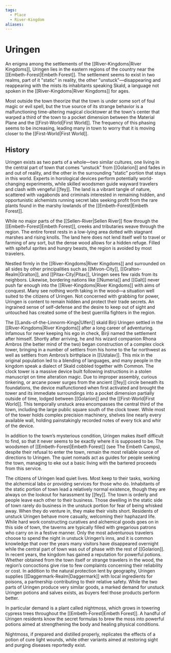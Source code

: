 ```yaml
---
tags:
  - Place
  - River-Kingdom
aliases:
---
```

# Uringen
An enigma among the settlements of the [[River-Kingdoms|River Kingdoms]], Uringen lies in the eastern regions of the country near the [[Embeth-Forest|Embeth Forest]]. The settlement seems to exist in two realms, part of it "static" in reality, the other "unstuck"—disappearing and reappearing with the mists its inhabitants speaking Skald, a language not spoken in the [[River-Kingdoms|River Kingdoms]] for ages.

Most outside the town theorize that the town is under some sort of foul magic or evil spell, but the true source of its strange behavior is a malfunctioning time-altering magical clocktower at the town's center that warped a third of the town to a pocket dimension between the Material Plane and the [[First-World|First World]]. The frequency of this phasing seems to be increasing, leading many in town to worry that it is moving closer to the [[First-World|First World]]. 
## History
Uringen exists as two parts of a whole—two similar cultures, one living in the central part of town that comes “unstuck” from [[Golarion]] and fades in and out of reality, and the other in the surrounding “static” portion that stays in this world. Experts in horological devices perform potentially world-changing experiments, while skilled woodsmen guide wayward travelers and clash with vengeful [[fey]]. The land is a vibrant tangle of nature, scattered with vagabonds and criminals interested in remaining hidden, and opportunistic alchemists running secret labs seeking profit from the rare plants found in the marshy lowlands of the [[Embeth-Forest|Embeth Forest]].

While no major parts of the [[Sellen-River|Sellen River]] flow through the [[Embeth-Forest|Embeth Forest]], creeks and tributaries weave through the region. The entire forest rests in a low-lying area dotted with stagnant marshes and rising knolls. The land here does not lend itself well to travel or farming of any sort, but the dense wood allows for a hidden refuge. Filled with spiteful sprites and hungry beasts, the region is avoided by most travelers.

Nestled firmly in the [[River-Kingdoms|River Kingdoms]] and surrounded on all sides by other principalities such as [[Mivon-City]], [[Gralton-Realm|Gralton]], and [[Pitax-City|Pitax]], Uringen sees few raids from its neighbors. Likewise, bordering nations like [[Numeria]] and [[Galt]] never push far enough into the [[River-Kingdoms|River Kingdoms]] with aims of conquest. Many see nothing worth taking in the wood—a situation well suited to the citizens of Uringen. Not concerned with grabbing for power, Uringen is content to remain hidden and protect their trade secrets. An ingrained sense of self-defense and the desire to keep out of sight and untouched has created some of the best guerrilla fighters in the region.

The [[Lands-of-the-Linnorm-Kings|Ulfen]] skald Birji Uringen settled in the [[River-Kingdoms|River Kingdoms]] after a long career of adventuring. Infamous for never keeping his ego in check, Birji named the settlement after himself. Shortly after arriving, he and his wizard companion Rhona Ambros (the better mind of the two) began construction of a complex clock tower, bringing in a number of settlers from his home to the far northwest as well as settlers from Ambros’s birthplace in [[Ustalav]]. This mix in the original population led to a blending of languages, and many people in the kingdom speak a dialect of Skald cobbled together with Common. The clock tower is a massive device built following instructions in a stolen manuscript on time alteration magic. Due to improper assembly, curious tinkering, or arcane power surges from the ancient [[fey]] circle beneath its foundations, the device malfunctioned when first activated and brought the tower and its immediate surroundings into a pocket dimension partially outside of time, lodged between [[Golarion]] and the [[First-World|First World]]. This temporally unstuck area encompasses the central third of the town, including the large public square south of the clock tower. While most of the tower holds complex precision machinery, shelves line nearly every available wall, holding painstakingly recorded notes of every tick and whir of the device.

In addition to the town’s mysterious condition, Uringen makes itself difficult to find, so that it never seems to be exactly where it is supposed to be. The woodsmen of [[Embeth-Forest|Embeth Forest]] (see The Embeth Camps), despite their refusal to enter the town, remain the most reliable source of directions to Uringen. The quiet nomads act as guides for people seeking the town, managing to eke out a basic living with the bartered proceeds from this service.

The citizens of Uringen lead quiet lives. Most keep to their tasks, working the alchemical labs or providing services for those who do. Inhabitants of the static portion of town lead a relatively normal existence, though they are always on the lookout for harassment by [[fey]]. The town is orderly and people leave each other to their business. Those dwelling in the static side of town rarely do business in the unstuck portion for fear of being whisked away. When they do venture in, they make their visits short. Residents of unstuck Uringen behave more casually, welcoming their haphazard life. While hard work constructing curatives and alchemical goods goes on in this side of town, the taverns are typically filled with gregarious patrons who carry on in a festive manner. Only the most adventurous travelers choose to spend the night in unstuck Uringen’s inns, and it is common knowledge that over the years many visitors have disappeared overnight while the central part of town was out of phase with the rest of [[Golarion]]. In recent years, the kingdom has gained a reputation for powerful potions. Whether obtained from the town itself or strange travelers in the wood, the region’s concoctions give rise to few complaints concerning their reliability or cost. In addition to the natural protection lent by geography, Uringen supplies [[Daggermark-Realm|Daggermark]] with local ingredients for poisons, a partnership contributing to their relative safety. While the two parts of Uringen produce very similar goods, a marked demand for unstuck Uringen potions and salves exists, as buyers feel those products perform better.

In particular demand is a plant called nightmoss, which grows in towering cypress trees throughout the [[Embeth-Forest|Embeth Forest]]. A handful of Uringen residents know the secret formulas to brew the moss into powerful potions aimed at strengthening the body and healing physical conditions.

Nightmoss, if prepared and distilled properly, replicates the effects of a potion of cure light wounds, while other variants aimed at restoring sight and purging diseases reportedly exist.